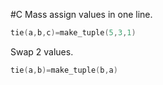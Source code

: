 #C 
Mass assign values in one line.
```c++
tie(a,b,c)=make_tuple(5,3,1)
```
Swap 2 values.
```C++
tie(a,b)=make_tuple(b,a)
```